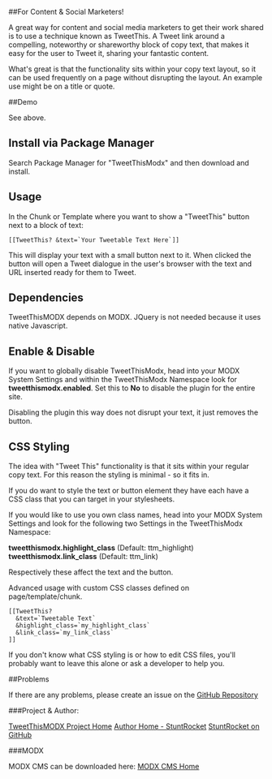 
##For Content & Social Marketers!

<span class="tweetthis">A great way for content and social media marketers to get their work shared is to use a technique known as TweetThis</span>. A Tweet link around a compelling, noteworthy or shareworthy block of copy text, that makes it easy for the user to Tweet it, sharing your fantastic content.

What's great is that the functionality sits within your copy text layout, so it can be used frequently on a page without disrupting the layout. An example use might be on a title or quote.


##Demo

See above.

## Install via Package Manager

Search Package Manager for "TweetThisModx" and then download and install.

## Usage

In the Chunk or Template where you want to show a "TweetThis" button next to a block of text:

```
[[TweetThis? &text=`Your Tweetable Text Here`]]
```

This will display your text with a small button next to it. When clicked the button will open a Tweet dialogue in the user's browser with the text and URL inserted ready for them to Tweet.

## Dependencies

TweetThisMODX depends on MODX. JQuery is not needed because it uses native Javascript.

## Enable & Disable

If you want to globally disable TweetThisModx, head into your MODX System Settings and within the TweetThisModx Namespace look for **tweetthismodx.enabled**. Set this to **No** to disable the plugin for the entire site.

Disabling the plugin this way does not disrupt your text, it just removes the button.

## CSS Styling

The idea with "Tweet This" functionality is that it sits within your regular copy text. For this reason the styling is minimal - so it fits in.

If you do want to style the text or button element they have each have a CSS class that you can target in your stylesheets.

If you would like to use you own class names, head into your MODX System Settings and look for the following two Settings in the TweetThisModx Namespace:

**tweetthismodx.highlight_class** (Default: ttm_highlight)
**tweetthismodx.link_class** (Default: ttm_link)

Respectively these affect the text and the button.

Advanced usage with custom CSS classes defined on page/template/chunk.

```
[[TweetThis?
  &text=`Tweetable Text`
  &highlight_class=`my_highlight_class`
  &link_class=`my_link_class`
]]
```

If you don't know what CSS styling is or how to edit CSS files, you'll probably want to leave this alone or ask a developer to help you.


##Problems

If there are any problems, please create an issue on the [GitHub Repository](https://github.com/stuntrocket/TweetThisModx)

###Project & Author:

[TweetThisMODX Project Home](https://stuntrocket.github.io/TweetThisModx/)
[Author Home - StuntRocket](https://stuntrocket.co)
[StuntRocket on GitHub](https://stuntrocket.github.io)

###MODX

MODX CMS can be downloaded here:
[MODX CMS Home](http://modx.com)
